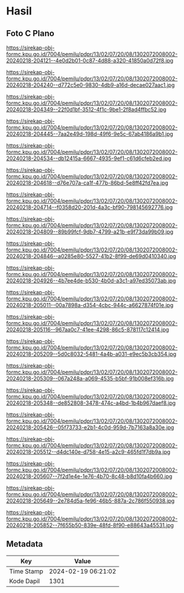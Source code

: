 # Hasil

## Foto C Plano

https://sirekap-obj-formc.kpu.go.id/7004/pemilu/pdpr/13/02/07/20/08/1302072008002-20240218-204121--4e0d2b01-0c87-4d88-a320-41850a0d72f8.jpg

https://sirekap-obj-formc.kpu.go.id/7004/pemilu/pdpr/13/02/07/20/08/1302072008002-20240218-204240--d772c5e0-9830-4db9-a16d-decae027aac1.jpg

https://sirekap-obj-formc.kpu.go.id/7004/pemilu/pdpr/13/02/07/20/08/1302072008002-20240218-204349--22f0d1bf-3512-4f1c-9be1-2f8ad4ffbc52.jpg

https://sirekap-obj-formc.kpu.go.id/7004/pemilu/pdpr/13/02/07/20/08/1302072008002-20240218-204445--7aa2e49d-198d-49f6-9e5c-67ab4186a9b1.jpg

https://sirekap-obj-formc.kpu.go.id/7004/pemilu/pdpr/13/02/07/20/08/1302072008002-20240218-204534--db12415a-6667-4935-9ef1-c61d6cfeb2ed.jpg

https://sirekap-obj-formc.kpu.go.id/7004/pemilu/pdpr/13/02/07/20/08/1302072008002-20240218-204618--d76e707a-ca1f-477b-86bd-5e8ff42fd7ea.jpg

https://sirekap-obj-formc.kpu.go.id/7004/pemilu/pdpr/13/02/07/20/08/1302072008002-20240218-204714--f0358d20-201d-4a3c-bf90-798145692776.jpg

https://sirekap-obj-formc.kpu.go.id/7004/pemilu/pdpr/13/02/07/20/08/1302072008002-20240218-204809--89b99fcf-9db7-4799-a21b-e9f73da99b09.jpg

https://sirekap-obj-formc.kpu.go.id/7004/pemilu/pdpr/13/02/07/20/08/1302072008002-20240218-204846--a0285e80-5527-41b2-8f99-de69d0410340.jpg

https://sirekap-obj-formc.kpu.go.id/7004/pemilu/pdpr/13/02/07/20/08/1302072008002-20240218-204926--4b7ee4de-b530-4b0d-a3c1-a97ed35073ab.jpg

https://sirekap-obj-formc.kpu.go.id/7004/pemilu/pdpr/13/02/07/20/08/1302072008002-20240218-205011--00a7898a-d354-4cbc-944c-a6627874f01e.jpg

https://sirekap-obj-formc.kpu.go.id/7004/pemilu/pdpr/13/02/07/20/08/1302072008002-20240218-205116--967aa0c7-41ee-4298-86c5-878117c12414.jpg

https://sirekap-obj-formc.kpu.go.id/7004/pemilu/pdpr/13/02/07/20/08/1302072008002-20240218-205209--5d0c8032-5481-4a4b-a031-e9ec5b3cb354.jpg

https://sirekap-obj-formc.kpu.go.id/7004/pemilu/pdpr/13/02/07/20/08/1302072008002-20240218-205309--067a248a-a069-4535-b5bf-91b008ef316b.jpg

https://sirekap-obj-formc.kpu.go.id/7004/pemilu/pdpr/13/02/07/20/08/1302072008002-20240218-205348--de852808-3478-474c-a4bd-1b4b967daef8.jpg

https://sirekap-obj-formc.kpu.go.id/7004/pemilu/pdpr/13/02/07/20/08/1302072008002-20240218-205426--05f73733-e2b1-4c0d-959d-7b7163a8a30e.jpg

https://sirekap-obj-formc.kpu.go.id/7004/pemilu/pdpr/13/02/07/20/08/1302072008002-20240218-205512--d4dc140e-d758-4e15-a2c9-465fd1f7db9a.jpg

https://sirekap-obj-formc.kpu.go.id/7004/pemilu/pdpr/13/02/07/20/08/1302072008002-20240218-205607--7f2d1e4e-1e76-4b70-8c48-b8d10fa4b660.jpg

https://sirekap-obj-formc.kpu.go.id/7004/pemilu/pdpr/13/02/07/20/08/1302072008002-20240218-205649--2e784d5a-fe96-46b5-887a-2c786f550938.jpg

https://sirekap-obj-formc.kpu.go.id/7004/pemilu/pdpr/13/02/07/20/08/1302072008002-20240218-205852--7f655b50-839e-48fd-8f90-e88643a45531.jpg


## Metadata

| Key        | Value               |
| ---------- | ------------------- |
| Time Stamp | 2024-02-19 06:21:02 |
| Kode Dapil | 1301                |



